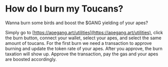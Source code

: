 # How do I burn my Toucans?

Wanna burn some birds and boost the $GANG yielding of your apes?&#x20;

Simply go to [https://apegang.art/utilities](https://apegang.art/utilities), click the burn button, connect your wallet, select your apes, and select the same amount of toucans. For the first burn we need a transaction to approve burning and update the token rate of your apes. After you approve, the burn taxation will show up. Approve the transaction, pay the gas and your apes are boosted accordingly.
